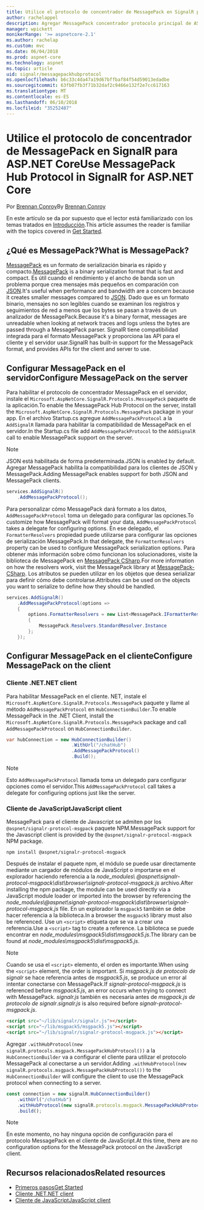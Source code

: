 ```yaml
---
title: Utilice el protocolo de concentrador de MessagePack en SignalR para ASP.NET Core
author: rachelappel
description: Agregar MessagePack concentrador protocolo principal de ASP.NET signalr.
manager: wpickett
monikerRange: '>= aspnetcore-2.1'
ms.author: rachelap
ms.custom: mvc
ms.date: 06/04/2018
ms.prod: aspnet-core
ms.technology: aspnet
ms.topic: article
uid: signalr/messagepackhubprotocol
ms.openlocfilehash: b6c33c4da47a19d67bffbaf84f54d59013edadbe
ms.sourcegitcommit: 63fb07fb3f71b32daf2c9466e132f2e7cc617163
ms.translationtype: MT
ms.contentlocale: es-ES
ms.lasthandoff: 06/10/2018
ms.locfileid: "35252487"
---
```

# <a name="use-messagepack-hub-protocol-in-signalr-for-aspnet-core"></a><span data-ttu-id="c1af8-103">Utilice el protocolo de concentrador de MessagePack en SignalR para ASP.NET Core</span><span class="sxs-lookup"><span data-stu-id="c1af8-103">Use MessagePack Hub Protocol in SignalR for ASP.NET Core</span></span>

<span data-ttu-id="c1af8-104">Por [Brennan Conroy](https://github.com/BrennanConroy)</span><span class="sxs-lookup"><span data-stu-id="c1af8-104">By [Brennan Conroy](https://github.com/BrennanConroy)</span></span>

<span data-ttu-id="c1af8-105">En este artículo se da por supuesto que el lector está familiarizado con los temas tratados en [Introducción](xref:signalr/get-started).</span><span class="sxs-lookup"><span data-stu-id="c1af8-105">This article assumes the reader is familiar with the topics covered in [Get Started](xref:signalr/get-started).</span></span>

## <a name="what-is-messagepack"></a><span data-ttu-id="c1af8-106">¿Qué es MessagePack?</span><span class="sxs-lookup"><span data-stu-id="c1af8-106">What is MessagePack?</span></span>

<span data-ttu-id="c1af8-107">[MessagePack](https://msgpack.org/index.html) es un formato de serialización binaria es rápido y compacto.</span><span class="sxs-lookup"><span data-stu-id="c1af8-107">[MessagePack](https://msgpack.org/index.html) is a binary serialization format that is fast and compact.</span></span> <span data-ttu-id="c1af8-108">Es útil cuando el rendimiento y el ancho de banda son un problema porque crea mensajes más pequeños en comparación con [JSON](https://www.json.org/).</span><span class="sxs-lookup"><span data-stu-id="c1af8-108">It's useful when performance and bandwidth are a concern because it creates smaller messages compared to [JSON](https://www.json.org/).</span></span> <span data-ttu-id="c1af8-109">Dado que es un formato binario, mensajes no son legibles cuando se examinan los registros y seguimientos de red a menos que los bytes se pasan a través de un analizador de MessagePack.</span><span class="sxs-lookup"><span data-stu-id="c1af8-109">Because it's a binary format, messages are unreadable when looking at network traces and logs unless the bytes are passed through a MessagePack parser.</span></span> <span data-ttu-id="c1af8-110">SignalR tiene compatibilidad integrada para el formato MessagePack y proporciona las API para el cliente y el servidor usar.</span><span class="sxs-lookup"><span data-stu-id="c1af8-110">SignalR has built-in support for the MessagePack format, and provides APIs for the client and server to use.</span></span>

## <a name="configure-messagepack-on-the-server"></a><span data-ttu-id="c1af8-111">Configurar MessagePack en el servidor</span><span class="sxs-lookup"><span data-stu-id="c1af8-111">Configure MessagePack on the server</span></span>

<span data-ttu-id="c1af8-112">Para habilitar el protocolo de concentrador MessagePack en el servidor, instale el `Microsoft.AspNetCore.SignalR.Protocols.MessagePack` paquete de la aplicación.</span><span class="sxs-lookup"><span data-stu-id="c1af8-112">To enable the MessagePack Hub Protocol on the server, install the `Microsoft.AspNetCore.SignalR.Protocols.MessagePack` package in your app.</span></span> <span data-ttu-id="c1af8-113">En el archivo Startup.cs agregue `AddMessagePackProtocol` a la `AddSignalR` llamada para habilitar la compatibilidad de MessagePack en el servidor.</span><span class="sxs-lookup"><span data-stu-id="c1af8-113">In the Startup.cs file add `AddMessagePackProtocol` to the `AddSignalR` call to enable MessagePack support on the server.</span></span>

> [!NOTE]
> <span data-ttu-id="c1af8-114">JSON está habilitada de forma predeterminada.</span><span class="sxs-lookup"><span data-stu-id="c1af8-114">JSON is enabled by default.</span></span> <span data-ttu-id="c1af8-115">Agregar MessagePack habilita la compatibilidad para los clientes de JSON y MessagePack.</span><span class="sxs-lookup"><span data-stu-id="c1af8-115">Adding MessagePack enables support for both JSON and MessagePack clients.</span></span>

```csharp
services.AddSignalR()
    .AddMessagePackProtocol();
```

<span data-ttu-id="c1af8-116">Para personalizar cómo MessagePack dará formato a los datos, `AddMessagePackProtocol` toma un delegado para configurar las opciones.</span><span class="sxs-lookup"><span data-stu-id="c1af8-116">To customize how MessagePack will format your data, `AddMessagePackProtocol` takes a delegate for configuring options.</span></span> <span data-ttu-id="c1af8-117">En ese delegado, el `FormatterResolvers` propiedad puede utilizarse para configurar las opciones de serialización MessagePack.</span><span class="sxs-lookup"><span data-stu-id="c1af8-117">In that delegate, the `FormatterResolvers` property can be used to configure MessagePack serialization options.</span></span> <span data-ttu-id="c1af8-118">Para obtener más información sobre cómo funcionan los solucionadores, visite la biblioteca de MessagePack en [MessagePack CSharp](https://github.com/neuecc/MessagePack-CSharp).</span><span class="sxs-lookup"><span data-stu-id="c1af8-118">For more information on how the resolvers work, visit the MessagePack library at [MessagePack-CSharp](https://github.com/neuecc/MessagePack-CSharp).</span></span> <span data-ttu-id="c1af8-119">Los atributos se pueden utilizar en los objetos que desea serializar para definir cómo debe controlarse.</span><span class="sxs-lookup"><span data-stu-id="c1af8-119">Attributes can be used on the objects you want to serialize to define how they should be handled.</span></span>

```csharp
services.AddSignalR()
    .AddMessagePackProtocol(options =>
    {
        options.FormatterResolvers = new List<MessagePack.IFormatterResolver>()
        {
            MessagePack.Resolvers.StandardResolver.Instance
        };
    });
```

## <a name="configure-messagepack-on-the-client"></a><span data-ttu-id="c1af8-120">Configurar MessagePack en el cliente</span><span class="sxs-lookup"><span data-stu-id="c1af8-120">Configure MessagePack on the client</span></span>

### <a name="net-client"></a><span data-ttu-id="c1af8-121">Cliente .NET</span><span class="sxs-lookup"><span data-stu-id="c1af8-121">.NET client</span></span>

<span data-ttu-id="c1af8-122">Para habilitar MessagePack en el cliente. NET, instale el `Microsoft.AspNetCore.SignalR.Protocols.MessagePack` paquete y llame al método `AddMessagePackProtocol` en `HubConnectionBuilder`.</span><span class="sxs-lookup"><span data-stu-id="c1af8-122">To enable MessagePack in the .NET Client, install the `Microsoft.AspNetCore.SignalR.Protocols.MessagePack` package and call `AddMessagePackProtocol` on `HubConnectionBuilder`.</span></span>

```csharp
var hubConnection = new HubConnectionBuilder()
                        .WithUrl("/chatHub")
                        .AddMessagePackProtocol()
                        .Build();
```

> [!NOTE]
> <span data-ttu-id="c1af8-123">Esto `AddMessagePackProtocol` llamada toma un delegado para configurar opciones como el servidor.</span><span class="sxs-lookup"><span data-stu-id="c1af8-123">This `AddMessagePackProtocol` call takes a delegate for configuring options just like the server.</span></span>

### <a name="javascript-client"></a><span data-ttu-id="c1af8-124">Cliente de JavaScript</span><span class="sxs-lookup"><span data-stu-id="c1af8-124">JavaScript client</span></span>

<span data-ttu-id="c1af8-125">MessagePack para el cliente de Javascript se admiten por los `@aspnet/signalr-protocol-msgpack` paquete NPM.</span><span class="sxs-lookup"><span data-stu-id="c1af8-125">MessagePack support for the Javascript client is provided by the `@aspnet/signalr-protocol-msgpack` NPM package.</span></span>

```console
npm install @aspnet/signalr-protocol-msgpack
```

<span data-ttu-id="c1af8-126">Después de instalar el paquete npm, el módulo se puede usar directamente mediante un cargador de módulos de JavaScript o importarse en el explorador haciendo referencia a la *node_modules\\ @aspnet\signalr-protocol-msgpack\dist\browser\signalr-protocol-msgpack.js*  archivo.</span><span class="sxs-lookup"><span data-stu-id="c1af8-126">After installing the npm package, the module can be used directly via a JavaScript module loader or imported into the browser by referencing the *node_modules\\@aspnet\signalr-protocol-msgpack\dist\browser\signalr-protocol-msgpack.js* file.</span></span> <span data-ttu-id="c1af8-127">En un explorador la `msgpack5` también se debe hacer referencia a la biblioteca.</span><span class="sxs-lookup"><span data-stu-id="c1af8-127">In a browser the `msgpack5` library must also be referenced.</span></span> <span data-ttu-id="c1af8-128">Use un `<script>` etiqueta que se va a crear una referencia.</span><span class="sxs-lookup"><span data-stu-id="c1af8-128">Use a `<script>` tag to create a reference.</span></span> <span data-ttu-id="c1af8-129">La biblioteca se puede encontrar en *node_modules\msgpack5\dist\msgpack5.js*.</span><span class="sxs-lookup"><span data-stu-id="c1af8-129">The library can be found at *node_modules\msgpack5\dist\msgpack5.js*.</span></span>

> [!NOTE]
> <span data-ttu-id="c1af8-130">Cuando se usa el `<script>` elemento, el orden es importante.</span><span class="sxs-lookup"><span data-stu-id="c1af8-130">When using the `<script>` element, the order is important.</span></span> <span data-ttu-id="c1af8-131">Si *msgpack.js de protocolo de signalr* se hace referencia antes de *msgpack5.js*, se produce un error al intentar conectarse con MessagePack.</span><span class="sxs-lookup"><span data-stu-id="c1af8-131">If *signalr-protocol-msgpack.js* is referenced before *msgpack5.js*, an error occurs when trying to connect with MessagePack.</span></span> <span data-ttu-id="c1af8-132">*signalr.js* también es necesaria antes de *msgpack.js de protocolo de signalr*.</span><span class="sxs-lookup"><span data-stu-id="c1af8-132">*signalr.js* is also required before *signalr-protocol-msgpack.js*.</span></span>

```html
<script src="~/lib/signalr/signalr.js"></script>
<script src="~/lib/msgpack5/msgpack5.js"></script>
<script src="~/lib/signalr/signalr-protocol-msgpack.js"></script>
```

<span data-ttu-id="c1af8-133">Agregar `.withHubProtocol(new signalR.protocols.msgpack.MessagePackHubProtocol())` a la `HubConnectionBuilder` va a configurar el cliente para utilizar el protocolo MessagePack al conectarse a un servidor.</span><span class="sxs-lookup"><span data-stu-id="c1af8-133">Adding `.withHubProtocol(new signalR.protocols.msgpack.MessagePackHubProtocol())` to the `HubConnectionBuilder` will configure the client to use the MessagePack protocol when connecting to a server.</span></span>

```javascript
const connection = new signalR.HubConnectionBuilder()
    .withUrl("/chatHub")
    .withHubProtocol(new signalR.protocols.msgpack.MessagePackHubProtocol())
    .build();
```

> [!NOTE]
> <span data-ttu-id="c1af8-134">En este momento, no hay ninguna opción de configuración para el protocolo MessagePack en el cliente de JavaScript.</span><span class="sxs-lookup"><span data-stu-id="c1af8-134">At this time, there are no configuration options for the MessagePack protocol on the JavaScript client.</span></span>

## <a name="related-resources"></a><span data-ttu-id="c1af8-135">Recursos relacionados</span><span class="sxs-lookup"><span data-stu-id="c1af8-135">Related resources</span></span>

* [<span data-ttu-id="c1af8-136">Primeros pasos</span><span class="sxs-lookup"><span data-stu-id="c1af8-136">Get Started</span></span>](xref:signalr/get-started)
* [<span data-ttu-id="c1af8-137">Cliente .NET</span><span class="sxs-lookup"><span data-stu-id="c1af8-137">.NET client</span></span>](xref:signalr/dotnet-client)
* [<span data-ttu-id="c1af8-138">Cliente de JavaScript</span><span class="sxs-lookup"><span data-stu-id="c1af8-138">JavaScript client</span></span>](xref:signalr/javascript-client)
